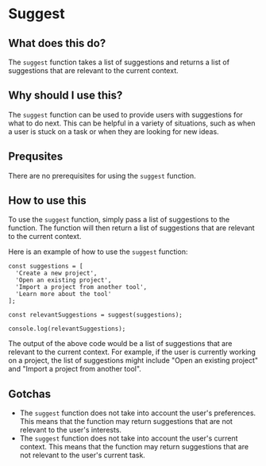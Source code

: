 
  
   # **Suggest**

## What does this do?

The `suggest` function takes a list of suggestions and returns a list of suggestions that are relevant to the current context.

## Why should I use this?

The `suggest` function can be used to provide users with suggestions for what to do next. This can be helpful in a variety of situations, such as when a user is stuck on a task or when they are looking for new ideas.

## Prequsites

There are no prerequisites for using the `suggest` function.

## How to use this

To use the `suggest` function, simply pass a list of suggestions to the function. The function will then return a list of suggestions that are relevant to the current context.

Here is an example of how to use the `suggest` function:

```
const suggestions = [
  'Create a new project',
  'Open an existing project',
  'Import a project from another tool',
  'Learn more about the tool'
];

const relevantSuggestions = suggest(suggestions);

console.log(relevantSuggestions);
```

The output of the above code would be a list of suggestions that are relevant to the current context. For example, if the user is currently working on a project, the list of suggestions might include "Open an existing project" and "Import a project from another tool".

## Gotchas

- The `suggest` function does not take into account the user's preferences. This means that the function may return suggestions that are not relevant to the user's interests.
- The `suggest` function does not take into account the user's current context. This means that the function may return suggestions that are not relevant to the user's current task.
  
  